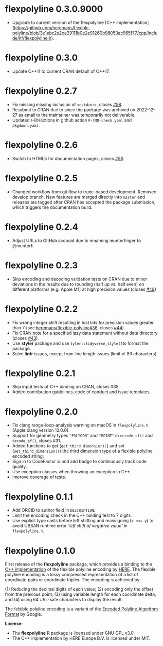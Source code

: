 # flexpolyline 0.3.0.9000

- Upgrade to current version of the flexpolyline [C++ implementation] (https://github.com/heremaps/flexible-polyline/blob/3e1ebc2e2ce39111b0e2e91260b98053ac965f77/cpp/include/hf/flexpolyline.h).

# flexpolyline 0.3.0

- Update C++11 to current CRAN default of C++17.

# flexpolyline 0.2.7

- Fix missing missing inclusion of `<cstdint>`, closes [#58](https://github.com/munterfi/flexpolyline/issues/58).
- Resubmit to CRAN due to since the package was archived on 2022-12-27 as email to the maintainer was temporarily not deliverable.
- Updated r-lib/actions in github action `R-CMD-check.yaml` and `pkgdown.yaml`.

# flexpolyline 0.2.6

- Switch to HTML5 for documentation pages, closes [#56](https://github.com/munterfi/flexpolyline/issues/56).

# flexpolyline 0.2.5

- Changed workflow from git flow to trunc-based development. Removed develop branch. New features are merged directly into `master` and releases are tagged after CRAN has accepted the package submission, which triggers the documentation build.

# flexpolyline 0.2.4

- Adjust URLs to GitHub account due to renaming munterfinger to @munterfi.

# flexpolyline 0.2.3

- Skip encoding and decoding validation tests on CRAN due to minor deviations in the results due to rounding (half up vs. half even) on different platforms (e.g. Apple M1) at high precision values (closes [#49](https://github.com/munterfi/flexpolyline/issues/49))

# flexpolyline 0.2.2

- Fix wrong integer shift resulting in lost bits for precision values greater than 7 (see [heremaps/flexible-polyline#36](https://github.com/heremaps/flexible-polyline/issues/36), closes [#44](https://github.com/munterfi/flexpolyline/issues/44)).
- Fix CRAN note for a specified lazy data statement without data directory (closes [#43](https://github.com/munterfi/flexpolyline/issues/43)).
- Use **styler** package and use `tyler::tidyverse_style()`to format the package.
- Solve **lintr** issues, except from line length issues (limit of 80 characters).

# flexpolyline 0.2.1

- Skip input tests of C++ binding on CRAN, closes #35.
- Added contribution guidelines, code of conduct and issue templates.

# flexpolyline 0.2.0

- Fix clang range-loop-analysis warning on macOS in `flexpolyline.h` (Apple clang version 12.0.0).
- Support for geometry types `"POLYGON"` and `"POINT"` in `encode_sf()` and `decode_sf()`, closes #31.
- Added functions to get (`get_third_dimension()`) and set (`set_third_dimension()`) the third dimension type of a flexible polyline encoded string.
- Sign in to CodeFactor.io and add badge to continuously track code quality.
- Use exception classes when throwing an exception in C++.
- Improve coverage of tests.

# flexpolyline 0.1.1

- Add ORCID to author field in `DESCRIPTION`.
- Limit the encoding check in the C++ binding test to 7 digits.
- Use explicit type casts before left shifting and reassigning (`x <<= y`) to avoid UBSAN runtime error _'left shift of negative value'_ in `flexpolyline.h`.

# flexpolyline 0.1.0

First release of the **flexpolyline** package, which provides a binding to the
[C++ implementation](https://github.com/heremaps/flexible-polyline/tree/master/cpp) of the
flexible polyline encoding by [HERE](https://github.com/heremaps/flexible-polyline).
The flexible polyline encoding is a lossy compressed representation of a list of
coordinate pairs or coordinate triples. The encoding is achieved by:

(1) Reducing the decimal digits of each value;
(2) encoding only the offset from the previous point;
(3) using variable length for each coordinate delta; and
(4) using 64 URL-safe characters to display the result.

The felxible polyline encoding is a variant of the [Encoded Polyline Algorithm Format](https://developers.google.com/maps/documentation/utilities/polylinealgorithm) by Google.

**License:**

- The **flexpolyline** R package is licensed under GNU GPL v3.0.
- The C++ implementation by HERE Europe B.V. is licensed under MIT.
